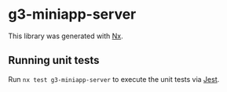 # g3-miniapp-server

This library was generated with [Nx](https://nx.dev).

## Running unit tests

Run `nx test g3-miniapp-server` to execute the unit tests via [Jest](https://jestjs.io).
